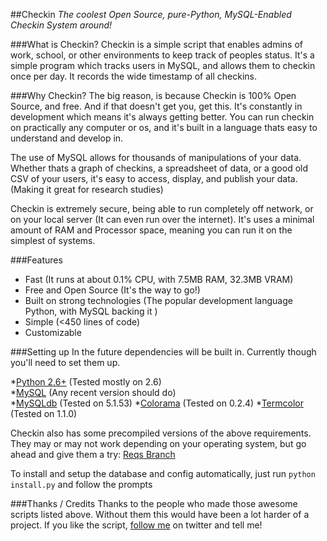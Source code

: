 ##Checkin
*The coolest Open Source, pure-Python, MySQL-Enabled Checkin System around!*

###What is Checkin?
Checkin is a simple script that enables admins of work, school, or other environments to keep track of peoples status. It's a simple program which tracks users in MySQL, and allows them to checkin once per day. It records the wide timestamp of all checkins.

###Why Checkin?
The big reason, is because Checkin is 100% Open Source, and free. And if that doesn't get you, get this. It's constantly in development which means it's always getting better. You can run checkin on practically any computer or os,  and it's built in a language thats easy to understand and develop in. 

The use of MySQL allows for thousands of manipulations of your data. Whether thats a graph of checkins, a spreadsheet of data, or a good old CSV of your users, it's easy to access, display, and publish your data. (Making it great for research studies)

Checkin is extremely secure, being able to run completely off network, or on your local server (It can even run over the internet). It's uses a minimal amount of RAM and Processor space, meaning you can run it on the simplest of systems.

###Features

* Fast (It runs at about 0.1% CPU, with 7.5MB RAM, 32.3MB VRAM)
* Free and Open Source (It's the way to go!)
* Built on strong technologies (The popular development language Python, with MySQL backing it )
* Simple (<450 lines of code)
* Customizable

###Setting up
In the future dependencies will be built in. Currently though you'll need to set them up.

*[Python 2.6+](http://www.python.org/download/) (Tested mostly on 2.6)    
*[MySQL](http://dev.mysql.com/downloads/) (Any recent version should do)   
*[MySQLdb](http://sourceforge.net/projects/mysql-python/) (Tested on 5.1.53)
*[Colorama](http://pypi.python.org/pypi/colorama) (Tested on 0.2.4)
*[Termcolor](http://pypi.python.org/pypi/termcolor) (Tested on 1.1.0)

Checkin also has some precompiled versions of the above requirements. They may or may not work depending on your operating system, but go ahead and give them a try: [Reqs Branch](https://github.com/b1naryth1ef/Checkin/zipball/reqs)
 
To install and setup the database and config automatically, just run ```python install.py``` and follow the prompts

###Thanks / Credits
Thanks to the people who made those awesome scripts listed above. Without them this would have been a lot harder of a project. If you like the script, [follow me](http://twitter.com/b1naryth1ef) on twitter and tell me!